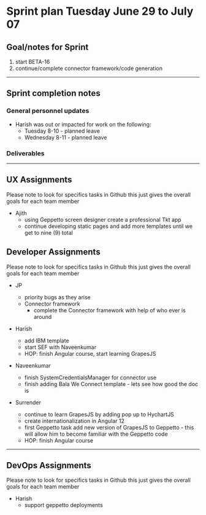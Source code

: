 # Sprint plan Tuesday June 29 to July 07

## Goal/notes for Sprint

1. start BETA-16
2. continue/complete connector framework/code generation

---

## Sprint completion notes

### General personnel updates

- Harish was out or impacted for work on the following:
  - Tuesday 8-10 - planned leave
  - Wednesday 8-11 - planned leave

### Deliverables



---

## UX Assignments

Please note to look for specifics tasks in Github this just gives the overall goals for each team member

- Ajith
  - using Geppetto screen designer create a professional Tkt app
  - continue developing static pages and add more templates until we get to nine (9) total

## Developer Assignments

Please note to look for specifics tasks in Github this just gives the overall goals for each team member

- JP
  - priority bugs as they arise
  - Connector framework
    - complete the Connector framework with help of who ever is around

- Harish
  - add IBM template
  - start SEF with Naveenkumar
  - HOP: finish Angular course, start learning GrapesJS

- Naveenkumar
  - finish SystemCredentialsManager for connector use
  - finish adding Bala We Connect template - lets see how good the doc is

- Surrender
  - continue to learn GrapesJS by adding pop up to HychartJS 
  - create internationalization in Angular 12
  - first Geppetto task add new version of GrapesJS to Geppetto - this will allow him to become familiar with the Geppetto code
  - HOP: finish Angular course

---

## DevOps Assignments

Please note to look for specifics tasks in Github this just gives the overall goals for each team member

- Harish
  - support geppetto deployments

